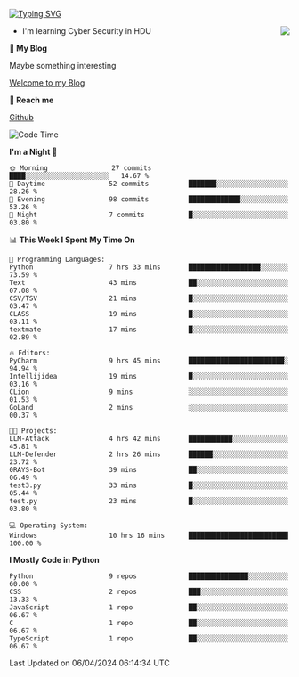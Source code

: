 [![Typing SVG](https://readme-typing-svg.herokuapp.com?font=Fira+Code&pause=1000&random=false&width=450&height=60&lines=Hello+%F0%9F%91%8B%F0%9F%8F%BB;I'm+JBNRZ)](https://git.io/typing-svg)

<a href="#">
  <img align="right" src="https://github-readme-stats.vercel.app/api?username=JBNRZ&show_icons=true&bg_color=15,f2f7fd,E0EAFC" />
</a>

- I'm learning Cyber Security in HDU

 **🌱 My Blog**

Maybe something interesting

[Welcome to my Blog](https://jbnrz.com.cn/)

 **💬 Reach me** 

[Github](https://github.com/JBNRZ)


<!--START_SECTION:waka-->
![Code Time](http://img.shields.io/badge/Code%20Time-418%20hrs%204%20mins-blue)

**I'm a Night 🦉** 

```text
🌞 Morning                27 commits          ████░░░░░░░░░░░░░░░░░░░░░   14.67 % 
🌆 Daytime                52 commits          ███████░░░░░░░░░░░░░░░░░░   28.26 % 
🌃 Evening                98 commits          █████████████░░░░░░░░░░░░   53.26 % 
🌙 Night                  7 commits           █░░░░░░░░░░░░░░░░░░░░░░░░   03.80 % 
```


📊 **This Week I Spent My Time On** 

```text
💬 Programming Languages: 
Python                   7 hrs 33 mins       ██████████████████░░░░░░░   73.59 % 
Text                     43 mins             ██░░░░░░░░░░░░░░░░░░░░░░░   07.08 % 
CSV/TSV                  21 mins             █░░░░░░░░░░░░░░░░░░░░░░░░   03.47 % 
CLASS                    19 mins             █░░░░░░░░░░░░░░░░░░░░░░░░   03.11 % 
textmate                 17 mins             █░░░░░░░░░░░░░░░░░░░░░░░░   02.89 % 

🔥 Editors: 
PyCharm                  9 hrs 45 mins       ████████████████████████░   94.94 % 
Intellijidea             19 mins             █░░░░░░░░░░░░░░░░░░░░░░░░   03.16 % 
CLion                    9 mins              ░░░░░░░░░░░░░░░░░░░░░░░░░   01.53 % 
GoLand                   2 mins              ░░░░░░░░░░░░░░░░░░░░░░░░░   00.37 % 

🐱‍💻 Projects: 
LLM-Attack               4 hrs 42 mins       ███████████░░░░░░░░░░░░░░   45.81 % 
LLM-Defender             2 hrs 26 mins       ██████░░░░░░░░░░░░░░░░░░░   23.72 % 
0RAYS-Bot                39 mins             ██░░░░░░░░░░░░░░░░░░░░░░░   06.49 % 
test3.py                 33 mins             █░░░░░░░░░░░░░░░░░░░░░░░░   05.44 % 
test.py                  23 mins             █░░░░░░░░░░░░░░░░░░░░░░░░   03.80 % 

💻 Operating System: 
Windows                  10 hrs 16 mins      █████████████████████████   100.00 % 
```

**I Mostly Code in Python** 

```text
Python                   9 repos             ███████████████░░░░░░░░░░   60.00 % 
CSS                      2 repos             ███░░░░░░░░░░░░░░░░░░░░░░   13.33 % 
JavaScript               1 repo              ██░░░░░░░░░░░░░░░░░░░░░░░   06.67 % 
C                        1 repo              ██░░░░░░░░░░░░░░░░░░░░░░░   06.67 % 
TypeScript               1 repo              ██░░░░░░░░░░░░░░░░░░░░░░░   06.67 % 
```




 Last Updated on 06/04/2024 06:14:34 UTC
<!--END_SECTION:waka-->
